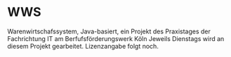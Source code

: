# WWS
Warenwirtschafssystem, Java-basiert, ein Projekt des Praxistages der Fachrichtung IT am Berfufsförderungswerk Köln
Jeweils Dienstags wird an diesem Projekt gearbeitet. Lizenzangabe folgt noch.
